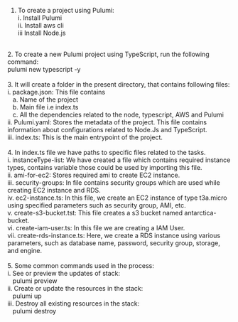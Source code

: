 1. To create a project using Pulumi:<br>
    i. Install Pulumi<br>
    ii. Install aws cli<br>
    iii Install Node.js<br>
<br>
2. To create a new Pulumi project using TypeScript, run the following command:<br>
    pulumi new typescript -y<br>
<br>
3. It will create a folder in the present directory, that contains following files:<br>
    i. package.json: This file contains <br>
        &nbsp;&nbsp;&nbsp;a. Name of the project<br>
        &nbsp;&nbsp;&nbsp;b. Main file i.e index.ts<br>
        &nbsp;&nbsp;&nbsp;c. All the dependencies related to the node, typescript, AWS and Pulumi<br>
    ii. Pulumi.yaml: Stores the metadata of the project. This file contains information about configurations related to Node.Js and TypeScript.<br>
    iii. index.ts: This is the main entrypoint of the project.<br>
<br>
4. In index.ts file we have paths to specific files related to the tasks.<br>
    i. instanceType-list: We have created a file which contains required instance types, contains variable those could be used by importing this file.<br>
    ii. ami-for-ec2: Stores required ami to create EC2 instance.<br>
    iii. security-groups: In file contains security groups which are used while creating EC2 instance and RDS.<br>
    iv. ec2-instance.ts: In this file, we create an EC2 instance of type t3a.micro using specified parameters such as security group, AMI, etc.<br>
    v. create-s3-bucket.tst: This file creates a s3 bucket named antarctica-bucket.<br>
    vi. create-iam-user.ts: In this file we are creating a IAM User.<br>
    vii. create-rds-instance.ts: Here, we create a RDS instance using various parameters, such as database name, password, security group, storage, and engine.<br>
    <br>
5. Some common commands used in the process:<br>
    i. See or preview the updates of stack:<br>
        &nbsp;&nbsp;&nbsp;pulumi preview<br>
    ii. Create or update the resources in the stack:<br>
        &nbsp;&nbsp;&nbsp;pulumi up<br>
    iii. Destroy all existing resources in the stack:<br>
        &nbsp;&nbsp;&nbsp;pulumi destroy<br>